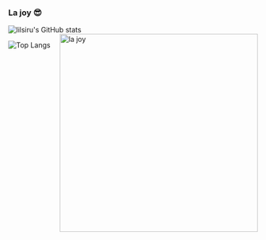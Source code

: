 ### La joy 😎

![lilsiru's GitHub stats](https://github-readme-stats.vercel.app/api?username=anuraghazra&show_icons=true&theme=jolly) 
<img align="right" alt="la joy" width="400" src="https://encrypted-tbn0.gstatic.com/images?q=tbn:ANd9GcTIZz3GqLU4F6GT_WiH79stx8NCSnLRvwsV6_NRlpglxA&s" href="https://github.com/Cyro1234"> 

![Top Langs](https://github-readme-stats.vercel.app/api/top-langs/?username=anuraghazra&layout=compact)


